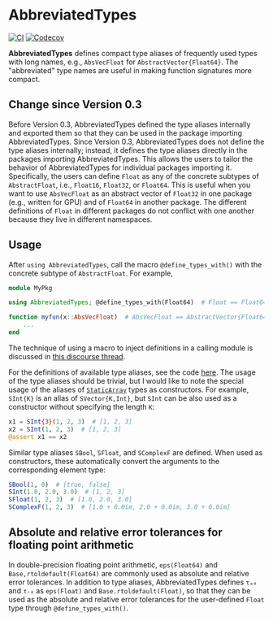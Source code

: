 # AbbreviatedTypes

[![CI](https://github.com/wsshin/AbbreviatedTypes.jl/workflows/CI/badge.svg)](https://github.com/wsshin/AbbreviatedTypes.jl/actions)
[![Codecov](http://codecov.io/github/wsshin/AbbreviatedTypes.jl/coverage.svg?branch=main)](http://codecov.io/github/wsshin/AbbreviatedTypes.jl?branch=main)

**AbbreviatedTypes** defines compact type aliases of frequently used types with long names, e.g., `AbsVecFloat` for `AbstractVector{Float64}`.  The "abbreviated" type names are useful in making function signatures more compact.

## Change since Version 0.3
Before Version 0.3, AbbreviatedTypes defined the type aliases internally and exported them so that they can be used in the package importing AbbreviatedTypes.  Since Version 0.3, AbbreviatedTypes does not define the type aliases internally; instead, it defines the type aliases directly in the packages importing AbbreviatedTypes.  This allows the users to tailor the behavior of AbbreviatedTypes for individual packages importing it.  Specifically, the users can define `Float` as any of the concrete subtypes of `AbstractFloat`, i.e., `Float16`, `Float32`, or `Float64`.  This is useful when you want to use `AbsVecFloat` as an abstract vector of `Float32` in one package (e.g., written for GPU) and of `Float64` in another package.  The different definitions of `Float` in different packages do not conflict with one another because they live in different namespaces.

## Usage
After `using AbbreviatedTypes`, call the macro `@define_types_with()` with the concrete subtype of `AbstractFloat`.  For example,
```julia
module MyPkg

using AbbreviatedTypes; @define_types_with(Float64)  # Float == Float64

function myfun(x::AbsVecFloat)  # AbsVecFloat == AbstractVector{Float64}
    ...
end
```
The technique of using a macro to inject definitions in a calling module is discussed in [this discourse thread](https://discourse.julialang.org/t/get-the-name-of-the-invoking-module/22685).

For the definitions of available type aliases, see the code [here](https://github.com/wsshin/AbbreviatedTypes.jl/blob/main/src/AbbreviatedTypes.jl#L29-L159).  The usage of the type aliases should be trivial, but I would like to note the special usage of the aliases of [`StaticArray`](https://github.com/JuliaArrays/StaticArrays.jl) types as constructors.  For example, `SInt{K}` is an alias of `SVector{K,Int}`, but `SInt` can be also used as a constructor without specifying the length `K`:
```julia
x1 = SInt{3}(1, 2, 3)  # [1, 2, 3]
x2 = SInt(1, 2, 3)  # [1, 2, 3]
@assert x1 == x2
```
Similar type aliases `SBool`, `SFloat`, and `SComplexF` are defined.  When used as constructors, these automatically convert the arguments to the corresponding element type:
```julia
SBool(1, 0)  # [true, false]
SInt(1.0, 2.0, 3.0)  # [1, 2, 3]
SFloat(1, 2, 3)  # [1.0, 2.0, 3.0]
SComplexF(1, 2, 3)  # [1.0 + 0.0im, 2.0 + 0.0im, 3.0 + 0.0im]
```

## Absolute and relative error tolerances for floating point arithmetic
In double-precision floating point arithmetic, `eps(Float64)` and `Base,rtoldefault(Float64)` are commonly used as absolute and relative error tolerances.  In addition to type aliases, AbbreviatedTypes defines `τₐ₀` and `τᵣ₀` as `eps(Float)` and `Base.rtoldefault(Float)`, so that they can be used as the absolute and relative error tolerances for the user-defined `Float` type through `@define_types_with()`.
